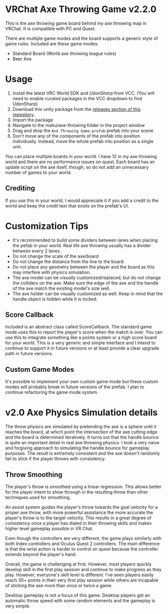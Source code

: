 # VRChat Axe Throwing Game v2.2.0

This is the axe throwing game board behind my axe throwing map in VRChat. It is compatible with PC and Quest.

There are multiple game modes and the board supports a generic style of game rules. Included are these game modes:

- Standard Board (World axe throwing league rules)
- Beer Axe 

# Usage

1. Install the latest VRC World SDK and *UdonSharp* from VCC. (You will need to enable curated packages in the VCC dropdown to find UdonSharp)
1. Download this unity package from the [releases section of this repository](https://github.com/mahuvrc/VRCAxeThrowing/releases).
2. Import the package
3. Navigate to the mahu/axe-throwing folder in the project window
4. Drag and drop the `Axe Throwing Game.prefab` prefab into your scene
5. Don't move any of the components of the prefab into position individually. Instead, move the whole prefab into position as a single unit.

You can place multiple boards in your world. I have 12 in my axe throwing world and there are no performance issues on quest. Each board has an update script on the axe itself, though, so do not add an unnecessary number of games to your world.

## Crediting

If you use this in your world, I would appreciate it if you add a credit to the world and keep the credit text that exists on the prefab's UI.

# Customization Tips

* It's recommended to build some dividers between lanes when placing the pefab in your world. Real life axe throwing usually has a divider between every 2 lanes.
* Do not change the scale of the axe/board
* Do not change the distance from the line to the board.
* Do not place any geometry between the player and the board as this may interfere with physics simulation.
* The axe model can be *visually* customized/replaced, but do not change the colliders on the axe. Make sure the edge of the axe and the handle of the axe match the existing model's size well.
* The axe holder can be visually customized as well. Keep in mind that the handle object is hidden while it is locked.

## Score Callback

Included is an abstract class called ScoreCallback. The standard game mode uses this to report the player's score when the match is over. You can use this to integrate something like a points system or a high score board for your world. This is a very generic and simple interface and I intend to continue to support it in future versions or at least provide a clear upgrade path in future versions.

## Custom Game Modes

It's possible to implement your own custom game mode but these custom modes will probably break in future versions of the prefab. I plan to continue refactoring the game mode system.

# v2.0 Axe Physics Simulation details

The throw physics are simulated by pretending the axe is a sphere until it reaches the board, at which point the intersection of the axe cutting edge and the board is determined iteratively. It turns out that the handle bounce is quite an important detail in real axe throwing physics. I took a very naive and forgiving approach to simulating the handle bounce for gameplay purposes. The result is extremely consistent and the axe doesn't randomly fail to stick if the player throws with consistency.

## Throw Smoothing

The player's throw is smoothed using a linear regression. This allows better for the player intent to show through in the resulting throw than other techniques used for smoothing. 

An assist system guides the player's throw towards the goal velocity for a proper axe throw, with more powerful assistance the more accurate the player's throw is to the target velocity. This results in a great degree of consistency once a player has dialed in their throwing skills and makes higher level gameplay possible in VR Chat.

Even though the controllers are very different, the game plays similarly with both Index controllers and Oculus Quest 2 controllers. The main difference is that the wrist action is harder to control on quest because the controller extends beyond the player's hand.

Overall, the game is challenging at first. However, most players quickly develop skill in the first play session and continue to make progress as they play. However, everyone's skill level is different. I've seen players easily reach 30+ points in their very first play session while others are incapable of sticking the axe more than once or twice a game.

Desktop gameplay is not a focus of this game. Desktop players get an automatic throw speed with some random elements and the gameplay is very simple.
